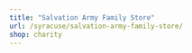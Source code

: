 ```yaml
---
title: "Salvation Army Family Store"
url: /syracuse/salvation-army-family-store/
shop: charity
---
```

